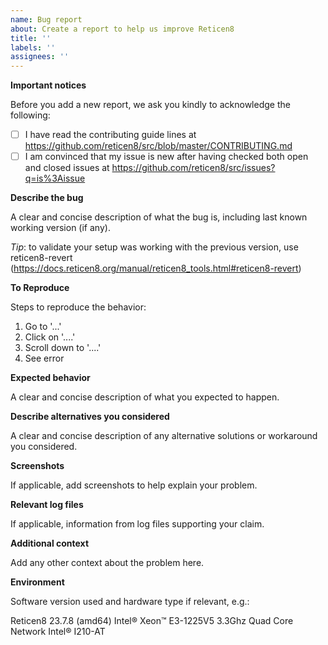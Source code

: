 ```yaml
---
name: Bug report
about: Create a report to help us improve Reticen8
title: ''
labels: ''
assignees: ''
---
```

**Important notices**

Before you add a new report, we ask you kindly to acknowledge the following:

- [ ] I have read the contributing guide lines at  https://github.com/reticen8/src/blob/master/CONTRIBUTING.md
- [ ] I am convinced that my issue is new after having checked both open and closed issues at https://github.com/reticen8/src/issues?q=is%3Aissue

**Describe the bug**

A clear and concise description of what the bug is, including last known working version (if any).

*Tip*: to validate your setup was working with the previous version, use reticen8-revert (https://docs.reticen8.org/manual/reticen8_tools.html#reticen8-revert)

**To Reproduce**

Steps to reproduce the behavior:
1. Go to '...'
2. Click on '....'
3. Scroll down to '....'
4. See error

**Expected behavior**

A clear and concise description of what you expected to happen.

**Describe alternatives you considered**

A clear and concise description of any alternative solutions or workaround you considered.

**Screenshots**

If applicable, add screenshots to help explain your problem.

**Relevant log files**

If applicable, information from log files supporting your claim.

**Additional context**

Add any other context about the problem here.

**Environment**

Software version used and hardware type if relevant, e.g.:

Reticen8 23.7.8 (amd64)
Intel® Xeon™ E3-1225V5 3.3Ghz Quad Core
Network Intel® I210-AT
